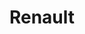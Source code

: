 ---
title: "Renault"
url: /ciudad-autonoma-de-buenos-aires/renault-avenida-juan-bautista-justo/
shop: Autohaus
---